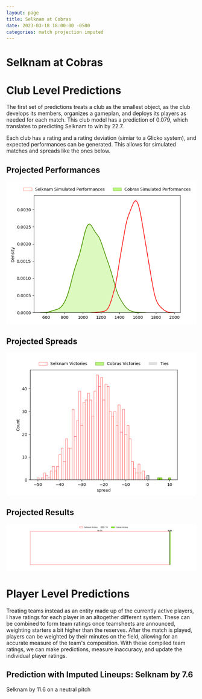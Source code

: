 ```yaml
---  
layout: page  
title: Selknam at Cobras  
date: 2023-03-18 18:00:00 -0500  
categories: match projection imputed  
---
```

# Selknam at Cobras

# Club Level Predictions


The first set of predictions treats a club as the smallest object, as the club develops its members, organizes a gameplan, and deploys its players as needed for each match. This club model has a prediction of 0.079, which translates to predicting Selknam to win by 22.7.

Each club has a rating and a rating deviation (simiar to a Glicko system), and expected performances can be generated. This allows for simulated matches and spreads like the ones below.
## Projected Performances


![Projected Performances](plots/performances_2023-03-18-Cobras-Selknam.png)
## Projected Spreads


![Projected Spreads](plots/spreads_2023-03-18-Cobras-Selknam.png)
## Projected Results


![Projected Results](plots/resultbar_2023-03-18-Cobras-Selknam.png)
# Player Level Predictions


Treating teams instead as an entity made up of the currently active players, I have ratings for each player in an altogether different system. These can be combined to form team ratings once teamsheets are announced, weighting starters a bit higher than the reserves. After the match is played, players can be weighted by their minutes on the field, allowing for an accurate measure of the team's composition. With these compiled team ratings, we can make predictions, measure inaccuracy, and update the individual player ratings.
## Prediction with Imputed Lineups: Selknam by 7.6


Selknam by 11.6 on a neutral pitch

